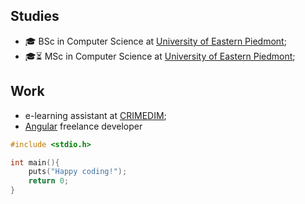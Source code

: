 ## Studies
- 🎓 BSc in Computer Science at [University of Eastern Piedmont](https://www.uniupo.it/en);
- 🎓⏳ MSc in Computer Science at [University of Eastern Piedmont](https://www.uniupo.it/en);

## Work
- e-learning assistant at [CRIMEDIM](https://www.crimedim.uniupo.it/);
- [Angular](https://angular.io/) freelance developer


```c
#include <stdio.h>

int main(){
    puts("Happy coding!");
    return 0;
}
```
